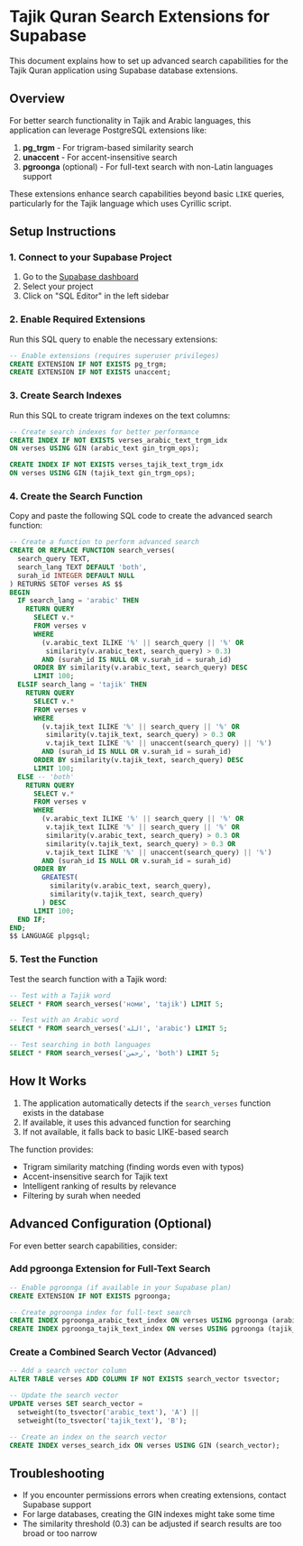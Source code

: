 # Tajik Quran Search Extensions for Supabase

This document explains how to set up advanced search capabilities for the Tajik Quran application using Supabase database extensions.

## Overview

For better search functionality in Tajik and Arabic languages, this application can leverage PostgreSQL extensions like:

1. **pg_trgm** - For trigram-based similarity search
2. **unaccent** - For accent-insensitive search
3. **pgroonga** (optional) - For full-text search with non-Latin languages support

These extensions enhance search capabilities beyond basic `LIKE` queries, particularly for the Tajik language which uses Cyrillic script.

## Setup Instructions

### 1. Connect to your Supabase Project

1. Go to the [Supabase dashboard](https://supabase.com/dashboard)
2. Select your project
3. Click on "SQL Editor" in the left sidebar

### 2. Enable Required Extensions

Run this SQL query to enable the necessary extensions:

```sql
-- Enable extensions (requires superuser privileges)
CREATE EXTENSION IF NOT EXISTS pg_trgm;
CREATE EXTENSION IF NOT EXISTS unaccent;
```

### 3. Create Search Indexes

Run this SQL to create trigram indexes on the text columns:

```sql
-- Create search indexes for better performance
CREATE INDEX IF NOT EXISTS verses_arabic_text_trgm_idx 
ON verses USING GIN (arabic_text gin_trgm_ops);

CREATE INDEX IF NOT EXISTS verses_tajik_text_trgm_idx 
ON verses USING GIN (tajik_text gin_trgm_ops);
```

### 4. Create the Search Function

Copy and paste the following SQL code to create the advanced search function:

```sql
-- Create a function to perform advanced search
CREATE OR REPLACE FUNCTION search_verses(
  search_query TEXT,
  search_lang TEXT DEFAULT 'both',
  surah_id INTEGER DEFAULT NULL
) RETURNS SETOF verses AS $$
BEGIN
  IF search_lang = 'arabic' THEN
    RETURN QUERY
      SELECT v.*
      FROM verses v
      WHERE 
        (v.arabic_text ILIKE '%' || search_query || '%' OR
         similarity(v.arabic_text, search_query) > 0.3)
        AND (surah_id IS NULL OR v.surah_id = surah_id)
      ORDER BY similarity(v.arabic_text, search_query) DESC
      LIMIT 100;
  ELSIF search_lang = 'tajik' THEN
    RETURN QUERY
      SELECT v.*
      FROM verses v
      WHERE 
        (v.tajik_text ILIKE '%' || search_query || '%' OR
         similarity(v.tajik_text, search_query) > 0.3 OR
         v.tajik_text ILIKE '%' || unaccent(search_query) || '%')
        AND (surah_id IS NULL OR v.surah_id = surah_id)
      ORDER BY similarity(v.tajik_text, search_query) DESC
      LIMIT 100;
  ELSE -- 'both'
    RETURN QUERY
      SELECT v.*
      FROM verses v
      WHERE 
        (v.arabic_text ILIKE '%' || search_query || '%' OR
         v.tajik_text ILIKE '%' || search_query || '%' OR
         similarity(v.arabic_text, search_query) > 0.3 OR
         similarity(v.tajik_text, search_query) > 0.3 OR
         v.tajik_text ILIKE '%' || unaccent(search_query) || '%')
        AND (surah_id IS NULL OR v.surah_id = surah_id)
      ORDER BY 
        GREATEST(
          similarity(v.arabic_text, search_query),
          similarity(v.tajik_text, search_query)
        ) DESC
      LIMIT 100;
  END IF;
END;
$$ LANGUAGE plpgsql;
```

### 5. Test the Function

Test the search function with a Tajik word:

```sql
-- Test with a Tajik word
SELECT * FROM search_verses('номи', 'tajik') LIMIT 5;

-- Test with an Arabic word
SELECT * FROM search_verses('الله', 'arabic') LIMIT 5;

-- Test searching in both languages
SELECT * FROM search_verses('رحمن', 'both') LIMIT 5;
```

## How It Works

1. The application automatically detects if the `search_verses` function exists in the database
2. If available, it uses this advanced function for searching
3. If not available, it falls back to basic LIKE-based search

The function provides:
- Trigram similarity matching (finding words even with typos)
- Accent-insensitive search for Tajik text
- Intelligent ranking of results by relevance
- Filtering by surah when needed

## Advanced Configuration (Optional)

For even better search capabilities, consider:

### Add pgroonga Extension for Full-Text Search

```sql
-- Enable pgroonga (if available in your Supabase plan)
CREATE EXTENSION IF NOT EXISTS pgroonga;

-- Create pgroonga index for full-text search
CREATE INDEX pgroonga_arabic_text_index ON verses USING pgroonga (arabic_text);
CREATE INDEX pgroonga_tajik_text_index ON verses USING pgroonga (tajik_text);
```

### Create a Combined Search Vector (Advanced)

```sql
-- Add a search vector column
ALTER TABLE verses ADD COLUMN IF NOT EXISTS search_vector tsvector;

-- Update the search vector
UPDATE verses SET search_vector = 
  setweight(to_tsvector('arabic_text'), 'A') || 
  setweight(to_tsvector('tajik_text'), 'B');

-- Create an index on the search vector
CREATE INDEX verses_search_idx ON verses USING GIN (search_vector);
```

## Troubleshooting

- If you encounter permissions errors when creating extensions, contact Supabase support
- For large databases, creating the GIN indexes might take some time
- The similarity threshold (0.3) can be adjusted if search results are too broad or too narrow